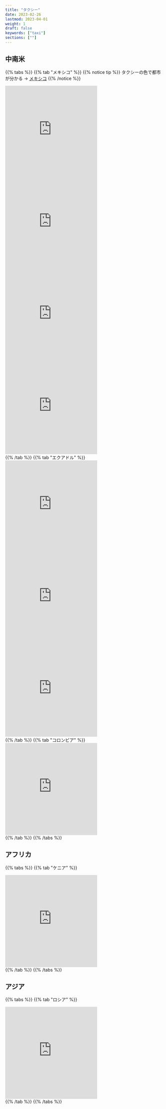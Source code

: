 ```yaml
---
title: "タクシー"
date: 2023-02-26
lastmod: 2023-04-01
weight: 1
draft: false
keywords: ["taxi"]
sections: [""]
---
```


## 中南米

{{% tabs  %}}
{{% tab "メキシコ" %}}
{{% notice tip %}}
タクシーの色で都市が分かる → <a href="../../rule/cs_america/mexico/">メキシコ</a>
{{% /notice %}}
<div class="googlemap-if">
<iframe src="https://www.google.com/maps/embed?pb=!4v1679458581944!6m8!1m7!1sofRx7y1WNAprPtaAhdmEqA!2m2!1d19.37148555541399!2d-99.1788575112147!3f153.15458392524835!4f-9.71562876312683!5f3.325193203789971" width="295" height="295" style="border:0;" allowfullscreen="" loading="lazy" referrerpolicy="no-referrer-when-downgrade"></iframe>
<iframe src="https://www.google.com/maps/embed?pb=!4v1679458676011!6m8!1m7!1skx4IwvjEl0zBgP-D61qSqA!2m2!1d19.37082017504024!2d-99.17625075855491!3f201.54969317592017!4f-15.039044125137536!5f3.260309308100377" width="295" height="295" style="border:0;" allowfullscreen="" loading="lazy" referrerpolicy="no-referrer-when-downgrade"></iframe>
<iframe src="https://www.google.com/maps/embed?pb=!4v1679458863603!6m8!1m7!1s4RycP9oyVHyyfykYBqOxWw!2m2!1d29.09357410608328!2d-110.984242537779!3f304.3327860034546!4f-17.309773440110092!5f2.8989011536707783" width="295" height="295" style="border:0;" allowfullscreen="" loading="lazy" referrerpolicy="no-referrer-when-downgrade"></iframe>
<iframe src="https://www.google.com/maps/embed?pb=!4v1679459246412!6m8!1m7!1sT-JobBKxcKUJd3JlEPU0UA!2m2!1d25.67772911259084!2d-100.3180719930014!3f74.89862641189546!4f-9.062797298225789!5f3.325193203789971" width="295" height="295" style="border:0;" allowfullscreen="" loading="lazy" referrerpolicy="no-referrer-when-downgrade"></iframe>
</div>
{{% /tab %}}
{{% tab "エクアドル" %}}
<div class="googlemap-if">
<iframe src="https://www.google.com/maps/embed?pb=!4v1678670216026!6m8!1m7!1sMC0zm7dWsWBO8Ey0Qld7Ag!2m2!1d-0.2226575453445432!2d-78.50715276419548!3f93.34580786828286!4f-9.026248465449683!5f3.2970696631131884" width="295" height="295" style="border:0;" allowfullscreen="" loading="lazy" referrerpolicy="no-referrer-when-downgrade"></iframe>
<iframe src="https://www.google.com/maps/embed?pb=!4v1678670277265!6m8!1m7!1souLMwPAZQ2HNAI4L-m5hOA!2m2!1d-2.900297996386133!2d-79.00332089743314!3f110.51035086441945!4f-11.780844652693219!5f3.2226203021421815" width="295" height="295" style="border:0;" allowfullscreen="" loading="lazy" referrerpolicy="no-referrer-when-downgrade"></iframe>
<iframe src="https://www.google.com/maps/embed?pb=!4v1678670386681!6m8!1m7!1sCAoSLEFGMVFpcE8zZ3JwN1ZPQlNFbUhubnRGRkt1T092MkZOTkRHdUFDbFBNUlh4!2m2!1d-3.9810022!2d-79.2043632!3f243.4601443440776!4f-6.45926157408681!5f1.8128431045616762" width="295" height="295" style="border:0;" allowfullscreen="" loading="lazy" referrerpolicy="no-referrer-when-downgrade"></iframe>
</div>
{{% /tab %}}
{{% tab "コロンビア" %}}
<div class="googlemap-if">
<iframe src="https://www.google.com/maps/embed?pb=!4v1677845939995!6m8!1m7!1s27rM1DjWI_vT3wZ8dqsS8w!2m2!1d4.586515236170113!2d-74.10271330781536!3f215.13559126218388!4f-9.700409636841982!5f2.979005996102688" width="295" height="295" style="border:0;" allowfullscreen="" loading="lazy" referrerpolicy="no-referrer-when-downgrade"></iframe>
</div>
{{% /tab %}}
{{% /tabs %}}

## アフリカ


{{% tabs  %}}
{{% tab "ケニア" %}}
<div class="googlemap-if">
<iframe src="https://www.google.com/maps/embed?pb=!4v1677663561850!6m8!1m7!1sX-BYpaxK8PIUI3bcoQeVIg!2m2!1d-0.2871661520826127!2d36.0775754819253!3f331.1957135972675!4f-7.916218311438271!5f1.1408914900482712" width="295" height="295" style="border:0;" allowfullscreen="" loading="lazy" referrerpolicy="no-referrer-when-downgrade"></iframe>
</div>
{{% /tab %}}
{{% /tabs %}}

## アジア

{{% tabs  %}}
{{% tab "ロシア" %}}
<div class="googlemap-if">
<iframe src="https://www.google.com/maps/embed?pb=!4v1678979694609!6m8!1m7!1sV1cZH-12Nb_1CZYshDMWBQ!2m2!1d55.7601998959459!2d37.58513916158419!3f93.17686561022506!4f-15.227920002897449!5f0.7820865974627469" width="295" height="295" style="border:0;" allowfullscreen="" loading="lazy" referrerpolicy="no-referrer-when-downgrade"></iframe>
</div>
{{% /tab %}}
{{% /tabs %}}